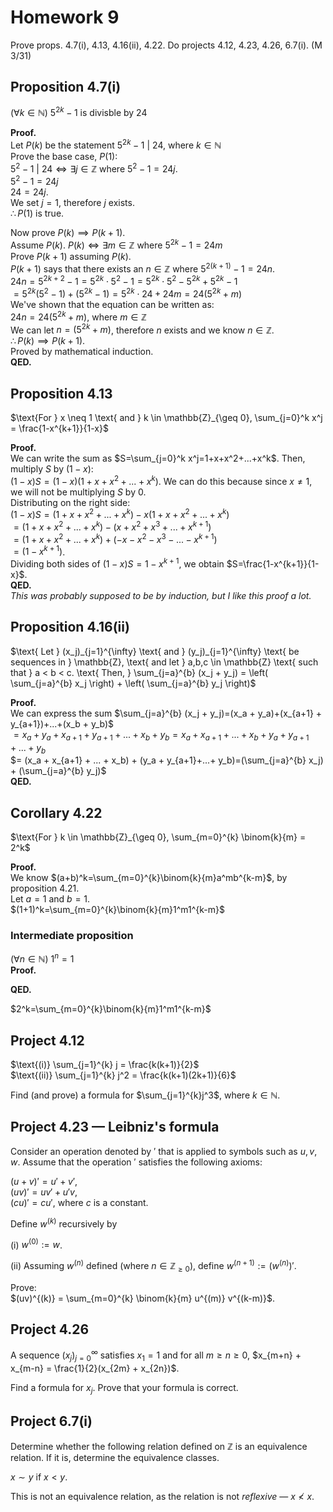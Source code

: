 # Homework 9 
Prove props. 4.7(i), 4.13, 4.16(ii), 4.22. Do projects 4.12, 4.23, 4.26, 6.7(i). (M 3/31)   

## Proposition 4.7(i)  
$(\forall k\in \mathbb{N}) \text{ } 5^{2k}-1 \text{ is divisble by } 24$  

**Proof.**  
Let $P(k)$ be the statement $5^{2k}-1 \text{ | } 24$, where $k\in\mathbb{N}$  
Prove the base case, $P(1)$:  
$5^{2} - 1 \text{ | } 24 \iff \exists j\in\mathbb{Z}$ where $5^2-1=24j$.  
$5^2-1=24j$  
$24=24j$.  
We set $j=1$, therefore $j$ exists.  
$\therefore P(1)$ is true.  

Now prove $P(k) \implies P(k+1)$.  
Assume $P(k)$.  $P(k) \iff \exists m\in\mathbb{Z}$ where $5^{2k}-1=24m$  
Prove $P(k+1)$ assuming $P(k)$.  
$P(k+1)$ says that there exists an $n\in\mathbb{Z}$ where $5^{2(k+1)}-1=24n$.  
$24n=5^{2k+2} - 1 = 5^{2k}\cdot5^2 - 1=5^{2k}\cdot5^2 - 5^{2k} + 5^{2k} - 1$  
$=5^{2k}(5^2 - 1) + (5^{2k} - 1)=5^{2k}\cdot24+24m=24(5^{2k}+m)$  
We've shown that the equation can be written as:  
$24n=24(5^{2k}+m)$, where $m\in\mathbb{Z}$  
We can let $n=(5^{2k}+m)$, therefore $n$ exists and we know $n\in\mathbb{Z}$.  
$\therefore P(k)\implies P(k+1)$.  
Proved by mathematical induction.  
**QED.**  

## Proposition 4.13    
$\text{For } x \neq 1 \text{ and } k \in \mathbb{Z}_{\geq 0}, \sum_{j=0}^k x^j = \frac{1-x^{k+1}}{1-x}$  

**Proof.**  
We can write the sum as $S=\sum_{j=0}^k x^j=1+x+x^2+...+x^k$. Then, multiply $S$ by $(1-x)$:  
$(1-x)S=(1-x)(1+x+x^2+...+x^k)$.  We can do this because since $x\neq1$, we will not be multiplying $S$ by $0$.  
Distributing on the right side:  
$(1-x)S=(1+x+x^2+...+x^k)-x(1+x+x^2+...+x^k)$  
$=(1+x+x^2+...+x^k)-(x+x^2+x^3+...+x^{k+1})$  
$=(1+x+x^2+...+x^k)+(-x-x^2-x^3-...-x^{k+1})$  
$=(1-x^{k+1})$.  
Dividing both sides of $(1-x)S=1-x^{k+1}$, we obtain $S=\frac{1-x^{k+1}}{1-x}$.  
**QED.**  
*This was probably supposed to be by induction, but I like this proof a lot.*  

## Proposition 4.16(ii)   
$\text{ Let } (x_j)_{j=1}^{\infty} \text{ and } (y_j)_{j=1}^{\infty} \text{ be sequences in } \mathbb{Z}, \text{ and let } a,b,c \in \mathbb{Z} \text{ such that } a < b < c. \text{ Then, } \sum_{j=a}^{b} (x_j + y_j) = \left( \sum_{j=a}^{b} x_j \right) + \left( \sum_{j=a}^{b} y_j \right)$

**Proof.**  
We can express the sum $\sum_{j=a}^{b} (x_j + y_j)=(x_a + y_a)+(x_{a+1} + y_{a+1})+...+(x_b + y_b)$  
$=x_a + y_a+x_{a+1} + y_{a+1}+...+x_b + y_b = x_a + x_{a+1} + ... + x_b + y_a + y_{a+1}+...+ y_b$  
$= (x_a + x_{a+1} + ... + x_b) + (y_a + y_{a+1}+...+ y_b)=(\sum_{j=a}^{b} x_j) + (\sum_{j=a}^{b} y_j)$  
**QED.**  

## Corollary 4.22
$\text{For } k \in \mathbb{Z}_{\geq 0}, \sum_{m=0}^{k} \binom{k}{m} = 2^k$  

**Proof.**  
We know $(a+b)^k=\sum_{m=0}^{k}\binom{k}{m}a^mb^{k-m}$, by proposition 4.21.  
Let $a=1$ and $b=1$.   
$(1+1)^k=\sum_{m=0}^{k}\binom{k}{m}1^m1^{k-m}$  

### Intermediate proposition  
$(\forall n\in\mathbb{N}) \text{ } 1^n=1$  
**Proof.**  

**QED.**

$2^k=\sum_{m=0}^{k}\binom{k}{m}1^m1^{k-m}$  

## Project 4.12  
$\text{(i)} \sum_{j=1}^{k} j = \frac{k(k+1)}{2}$  
$\text{(ii)} \sum_{j=1}^{k} j^2 = \frac{k(k+1)(2k+1)}{6}$  

Find (and prove) a formula for $\sum_{j=1}^{k}j^3$, where $k\in\mathbb{N}$.  



## Project 4.23 — Leibniz's formula
Consider an operation denoted by $'$ that is applied to symbols such as $u, v, w$. Assume that the operation $'$ satisfies the following axioms:  

$(u+v)' = u' + v'$,  
$(uv)' = uv' + u'v$,  
$(cu)' = cu'$, where $c$ is a constant.  

Define $w^{(k)}$ recursively by  

(i) $w^{(0)} := w$.  

(ii) Assuming $w^{(n)}$ defined (where $n \in \mathbb{Z}_{\geq 0}$), define $w^{(n+1)} := (w^{(n)})'$.  

Prove:  
$(uv)^{(k)} = \sum_{m=0}^{k} \binom{k}{m} u^{(m)} v^{(k-m)}$.  



## Project 4.26  
A sequence $(x_j)_{j=0}^{\infty}$ satisfies $x_1 = 1$ and for all $m \geq n \geq 0$, $x_{m+n} + x_{m-n} = \frac{1}{2}(x_{2m} + x_{2n})$.  

Find a formula for $x_j$. Prove that your formula is correct.  



## Project 6.7(i)  

Determine whether the following relation defined on $\mathbb{Z}$ is an equivalence relation. If it is, determine the equivalence classes.  

$x \sim y \text{ if } x < y.$  

This is not an equivalence relation, as the relation is not *reflexive* — $x\nless x$.  

